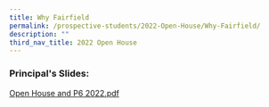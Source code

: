 ```yaml
---
title: Why Fairfield
permalink: /prospective-students/2022-Open-House/Why-Fairfield/
description: ""
third_nav_title: 2022 Open House
---
```

### Principal's Slides:

[Open House and P6 2022.pdf](/files/Prospective%20Students/Open%20House%20and%20P6%202022.pdf)

